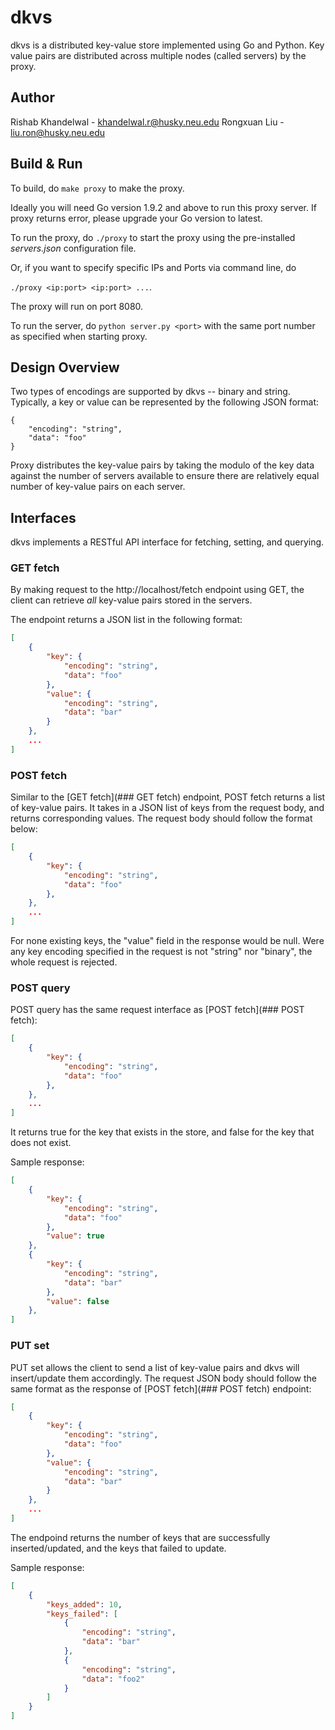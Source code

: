 # dkvs

dkvs is a distributed key-value store implemented using Go and Python. Key value pairs are distributed across multiple nodes (called servers) by the proxy.

## Author
Rishab Khandelwal - khandelwal.r@husky.neu.edu
Rongxuan Liu - liu.ron@husky.neu.edu

## Build & Run

To build, do
```make proxy``` to make the proxy.

Ideally you will need Go version 1.9.2 and above to run this proxy server. If proxy returns error, please upgrade your Go version to latest.

To run the proxy, do
```./proxy``` to start the proxy using the pre-installed _servers.json_ configuration file.

Or, if you want to specify specific IPs and Ports via command line, do

```./proxy <ip:port> <ip:port> ...```.

The proxy will run on port 8080.

To run the server, do
```python server.py <port>``` with the same port number as specified when starting proxy.

## Design Overview

Two types of encodings are supported by dkvs -- binary and string. Typically, a key or value can be represented by the following JSON format:

```
{
    "encoding": "string",
    "data": "foo"
}
```

Proxy distributes the key-value pairs by taking the modulo of the key data against the number of servers available to ensure there are relatively equal number of key-value pairs on each server.

## Interfaces

dkvs implements a RESTful API interface for fetching, setting, and querying.

### GET fetch

By making request to the http://localhost/fetch endpoint using GET, the client can retrieve *all* key-value pairs stored in the servers.

The endpoint returns a JSON list in the following format:

```json
[
    {
        "key": {
            "encoding": "string",
            "data": "foo"
        },
        "value": {
            "encoding": "string",
            "data": "bar"
        }
    },
    ...
]
```

### POST fetch

Similar to the [GET fetch](### GET fetch) endpoint, POST fetch returns a list of key-value pairs. It takes in a JSON list of keys from the request body, and returns corresponding values. The request body should follow the format below:

```json
[
    {
        "key": {
            "encoding": "string",
            "data": "foo"
        },
    },
    ...
]
```

For none existing keys, the "value" field in the response would be null. Were any key encoding specified in the request is not "string" nor "binary", the whole request is rejected.

### POST query

POST query has the same request interface as [POST fetch](### POST fetch):

```json
[
    {
        "key": {
            "encoding": "string",
            "data": "foo"
        },
    },
    ...
]
```

It returns true for the key that exists in the store, and false for the key that does not exist.

Sample response:

```json
[
    {
        "key": {
            "encoding": "string",
            "data": "foo"
        },
        "value": true
    },
    {
        "key": {
            "encoding": "string",
            "data": "bar"
        },
        "value": false
    },
]
```

### PUT set

PUT set allows the client to send a list of key-value pairs and dkvs will insert/update them accordingly. The request JSON body should follow the same format as the response of [POST fetch](### POST fetch) endpoint:

```json
[
    {
        "key": {
            "encoding": "string",
            "data": "foo"
        },
        "value": {
            "encoding": "string",
            "data": "bar"
        }
    },
    ...
]
```

The endpoind returns the number of keys that are successfully inserted/updated, and the keys that failed to update.

Sample response:

```json
[
    {
        "keys_added": 10,
        "keys_failed": [
            {
                "encoding": "string",
                "data": "bar"
            },
            {
                "encoding": "string",
                "data": "foo2"
            }
        ]
    }
]
```

